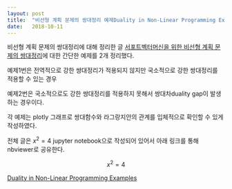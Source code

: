 ```yaml
---
layout: post
title:  "비선형 계획 문제의 쌍대정리 예제Duality in Non-Linear Programming Examples"
date:   2018-10-11
---
```



비선형 계획 문제의 쌍대정리에 대해 정리한 글 [서포트벡터머신을 위한 비선형 계획 문제의 쌍대정리][duality]에 대한 간단한 예제를 2개 정리했다.

예제1번은 전역적으로 강한 쌍대정리가 적용되지 않지만 국소적으로 강한 쌍대정리를 적용할 수 있는 경우

예제2번은 국소적으로도 강한 쌍대정리를 적용하지 못해서 쌍대차duality gap이 발생하는 경우이다.

각 예제는 plotly 그래프로 쌍대함수와 라그랑지안의 관계를 입체적으로 확인할 수 있게 작성하였다.

전체 글은 $x^2=4$ jupyter notebook으로 작성되어 있어서 아래 링크를 통해 nbviewer로 공유한다.

$$
x^2=4
$$

[Duality in Non-Linear Programming Examples][dualexam]

[dualexam]: http://nbviewer.jupyter.org/github/metamath1/ml-simple-works/blob/master/svm/duality_example.ipynb
[duality]: https://metamath1.github.io/2018/10/08/duality.html
